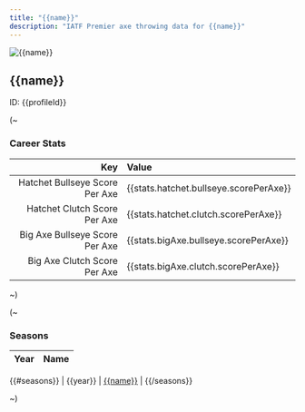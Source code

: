 ```yaml
---
title: "{{name}}"
description: "IATF Premier axe throwing data for {{name}}"
---
```


<section>
  <div class="grid columns-auto-fill items-y-center">
    <div>
      <img src="data:image/png;base64,{{image}}" alt="{{name}}" class="profilePic">
    </div>
    <div>
      <h2 id="{{name}}">{{name}}</h2>
      <p>ID: {{profileId}}</p>
    </div>
  </div>
</section>

(~

### Career Stats

| Key | Value |
|----:|:------|
| Hatchet Bullseye Score Per Axe | {{stats.hatchet.bullseye.scorePerAxe}} |
| Hatchet Clutch Score Per Axe | {{stats.hatchet.clutch.scorePerAxe}} |
| Big Axe Bullseye Score Per Axe | {{stats.bigAxe.bullseye.scorePerAxe}} |
| Big Axe Clutch Score Per Axe | {{stats.bigAxe.clutch.scorePerAxe}} |

~)

(~

### Seasons

| Year | Name |
|:----:|------|
{{#seasons}}
| {{year}} | [{{name}}]({{seasonId}}) |
{{/seasons}}

~)
